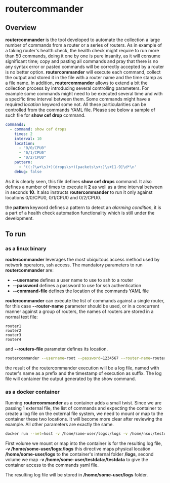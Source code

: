 # routercommander

## Overview

**routercommander** is the tool developed to automate the collection a large number of commands from a router or a series of routers. As in example of a taking router's health check, the health check might require to run more than 50 commands, doing it one by one is pure insanity, as it will consume significant time; copy and pasting all commands and pray that there is no any syntax error or pasted commands will be correctly accepted by a router is no better option. **routercommander** will execute each command, collect the output and stored it in the file with a router name and the time stamp as a file name. In addition, **routercommander** allows to extend a bit the collection process by introducing several controlling parameters. For example some commands might need to be executed several time and with a specific time interval between them. Some commands might have a required *location* keyword some not. All these particularities can be controlled from the commands YAML file. Please see below a sample of such file for **show cef drop** command.

```yaml
commands:
  - command: show cef drops
    times: 2
    interval: 10
    location:
      - "0/0/CPU0"
      - "0/1/CPU0"
      - "0/2/CPU0"
    pattern:
      - '((:?\w+\s)+)(drops\s+)(packets\s+:)\s+[1-9]\d*\n'
    debug: false 
```

As it is clearly seen, this file defines **show cef drops** command.  It also defines a number of times  to execute it **2** as well as a time interval between in seconds **10**. It also instructs **routercommander** to run it only against locations 0/0/CPU0, 0/1/CPU0 and 0/2/CPU0.

the **pattern** keyword defines a pattern to detect an *alarming condition*, it is a part of a health check automation functionality which is still under the development.

## To run

### as a linux binary

**routercommander** leverages the most ubiquitous access method used by network operators, ssh access. The mandatory parameters to run **routercommander** are:

- **--username** defines a user name to use to ssh to a router
- **--password** defines a password to use for ssh authentication
- **--command-file** defines the location of the commands YAML file

**routercommander** can execute the list of commands against a single router, for this case **--router-name** parameter should be used, or in a concurrent manner against a group of routers, the names of routers are stored in a normal text file:

```text
router1
router2
router3
router4
```

and **--routers-file** parameter defines its location.

```bash
routercommander --username=root --password=1234567 --router-name=router1 --command-file=./show_fib.yaml
```

the result of the routercommander execution will be a log file, named with router's name as a prefix and the timestamp of execution as suffix. The log file will container the output generated by the show command.

### as a docker container

Running **routercommander** as a container adds a small twist. Since we are passing 1 external file, the list of commands and expecting the container to create a log file on the external file system, we need to mount or map to the container  these two locations. It will become more clear after reviewing the example. All other parameters are exactly the same.

```bash
docker run --net=host -v /home/some-user/logs:/logs -v /home/nso:/testdata docker.io/sbezverk/routercommander:latest --router-name=router --username=user --password='pass' --v=5 --commands-file=./testdata/show_cef.yaml 
```

First volume we mount or map into the container is for the resulting log file, **-v /home/some-user/logs:/logs** this directive maps physical location **/home/some-user/logs** to the container's internal folder **/logs**,
second volume we map **-v /home/some-user/testdata:/testdata** to give the container access to the commands yaml file.

The resulting log file will be stored in **/home/some-user/logs** folder.

